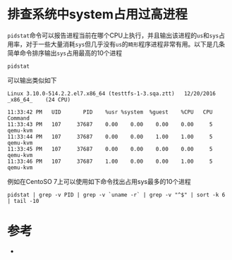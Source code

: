

# 排查系统中system占用过高进程

`pidstat`命令可以报告进程当前在哪个CPU上执行，并且输出该进程的`us`和`sys`占用率，对于一些大量消耗`sys`但几乎没有`us`的`畸形`程序进程非常有用。以下是几条简单命令排序输出`sys`占用最高的10个进程

```
pidstat
```

可以输出类似如下

```
Linux 3.10.0-514.2.2.el7.x86_64 (testtfs-1-3.sqa.ztt) 	12/20/2016 	_x86_64_	(24 CPU)

11:33:42 PM   UID       PID    %usr %system  %guest    %CPU   CPU  Command
11:33:43 PM   107     37687    0.00    0.00    0.00    0.00     5  qemu-kvm
11:33:44 PM   107     37687    0.00    0.00    1.00    1.00     5  qemu-kvm
11:33:45 PM   107     37687    0.00    0.00    0.00    0.00     5  qemu-kvm
11:33:46 PM   107     37687    1.00    0.00    0.00    1.00     5  qemu-kvm
```

例如在CentoSO 7上可以使用如下命令找出占用sys最多的10个进程

```
pidstat | grep -v PID | grep -v `uname -r` | grep -v "^$" | sort -k 6 | tail -10
```

# 参考

* []()